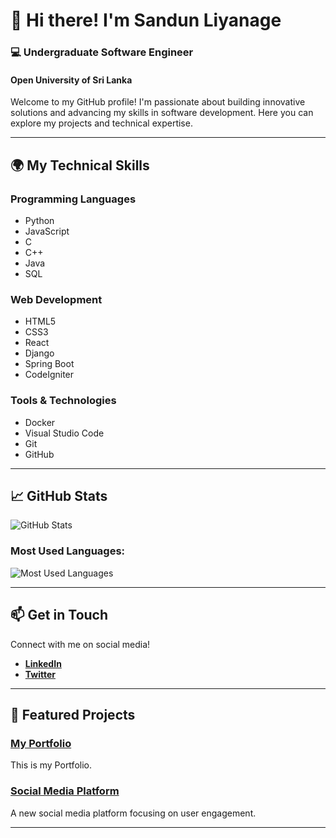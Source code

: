 # 👋 Hi there! I'm Sandun Liyanage

### 💻 Undergraduate Software Engineer
#### Open University of Sri Lanka

Welcome to my GitHub profile! I'm passionate about building innovative solutions and advancing my skills in software development. Here you can explore my projects and technical expertise.

---

## 🌍 My Technical Skills

### Programming Languages
- Python
- JavaScript
- C
- C++
- Java
- SQL

### Web Development
- HTML5
- CSS3
- React
- Django
- Spring Boot
- CodeIgniter

### Tools & Technologies
- Docker
- Visual Studio Code
- Git
- GitHub

---

## 📈 GitHub Stats
![GitHub Stats](https://github-readme-stats.vercel.app/api?username=Sandun441&show_icons=true&theme=tokyonight)
<h3 align="left">Most Used Languages:</h3>
<p><img align="center" src="https://github-readme-stats.vercel.app/api/top-langs/?username=Sandun441&layout=compact&theme=radical" alt="Most Used Languages" /></p>


---

## 📫 Get in Touch

Connect with me on social media!
- **[LinkedIn](https://www.linkedin.com/in/sandun-bandara-1477212a7/)**
- **[Twitter](https://x.com/sandunLiyanage_?t=gbx28SIhKg11LwObIMmn6g&s=09)**

---

## 📜 Featured Projects

###  [My Portfolio](https://github.com/Sandun441/travel-agency)
This is my Portfolio.

###  [Social Media Platform](https://github.com/Sandun441/social-media-platform)
A new social media platform focusing on user engagement.

---
